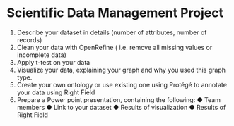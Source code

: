 # Scientific Data Management Project 

1. Describe your dataset in details (number of attributes, number of records)
2. Clean your data with OpenRefine ( i.e. remove all missing values or incomplete data)
3. Apply t-test on your data
4. Visualize your data, explaining your graph and why you used this graph type.
5. Create your own ontology or use existing one using Protégé to annotate your data using
Right Field
6. Prepare a Power point presentation, containing the following:
● Team members
● Link to your dataset
● Results of visualization
● Results of Right Field 
